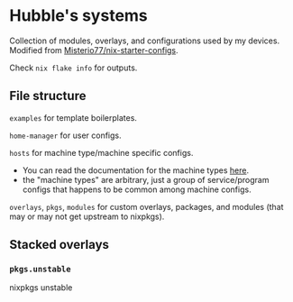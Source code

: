 # Hubble's systems

Collection of modules, overlays, and configurations used by my devices. Modified from [Misterio77/nix-starter-configs](https://github.com/Misterio77/nix-starter-configs). 

Check `nix flake info` for outputs.


## File structure

`examples` for template boilerplates. 

`home-manager` for user configs.

`hosts` for machine type/machine specific configs.
 - You can read the documentation for the machine types [here](hosts/README.md).
 - the "machine types" are arbitrary, just a group of service/program configs that happens to be common among machine configs.

`overlays`, `pkgs`, `modules` for custom overlays, packages, and modules (that may or may not get upstream to nixpkgs).

## Stacked overlays
### `pkgs.unstable`
nixpkgs unstable